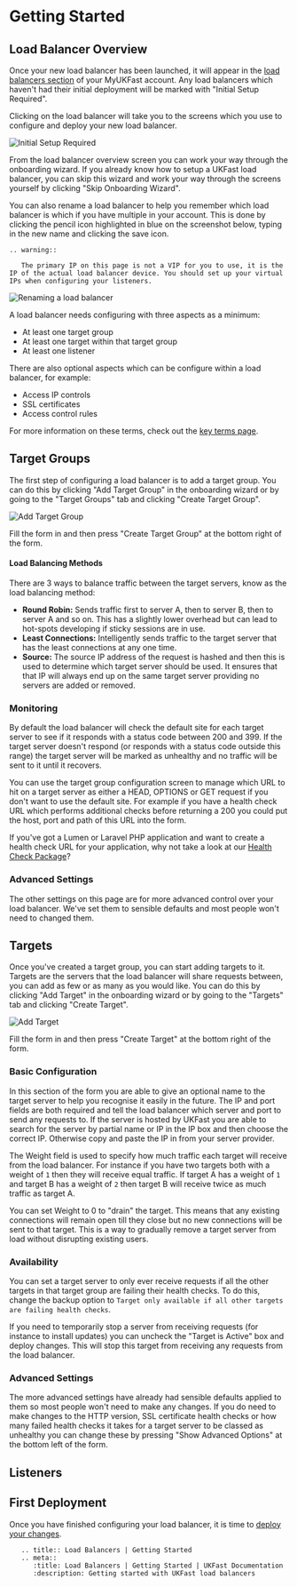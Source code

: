 # Getting Started

## Load Balancer Overview

Once your new load balancer has been launched, it will appear in the [load balancers section](https://my.ukfast.co.uk/load-balancers) of your MyUKFast account. Any load balancers which haven't had their initial deployment will be marked with "Initial Setup Required".

Clicking on the load balancer will take you to the screens which you use to configure and deploy your new load balancer.

![Initial Setup Required](files/getting_started_1_small.png)

From the load balancer overview screen you can work your way through the onboarding wizard. If you already know how to setup a UKFast load balancer, you can skip this wizard and work your way through the screens yourself by clicking "Skip Onboarding Wizard".

You can also rename a load balancer to help you remember which load balancer is which if you have multiple in your account. This is done by clicking the pencil icon highlighted in blue on the screenshot below, typing in the new name and clicking the save icon.

```eval_rst
.. warning::

   The primary IP on this page is not a VIP for you to use, it is the IP of the actual load balancer device. You should set up your virtual IPs when configuring your listeners.

```

![Renaming a load balancer](files/getting_started_2_small.png)

A load balancer needs configuring with three aspects as a minimum:
- At least one target group
- At least one target within that target group
- At least one listener

There are also optional aspects which can be configure within a load balancer, for example:
- Access IP controls
- SSL certificates
- Access control rules

For more information on these terms, check out the [key terms page](key-terms.html).

## Target Groups

The first step of configuring a load balancer is to add a target group. You can do this by clicking "Add Target Group" in the onboarding wizard or by going to the "Target Groups" tab and clicking "Create Target Group".

![Add Target Group](files/getting_started_3_small.png)

Fill the form in and then press "Create Target Group" at the bottom right of the form.



#### Load Balancing Methods

There are 3 ways to balance traffic between the target servers, know as the load balancing method:
* **Round Robin:** Sends traffic first to server A, then to server B, then to server A and so on. This has a slightly lower overhead but can lead to hot-spots developing if sticky sessions are in use.
* **Least Connections:** Intelligently sends traffic to the target server that has the least connections at any one time.
* **Source:** The source IP address of the request is hashed and then this is used to determine which target server should be used. It ensures that that IP will always end up on the same target server providing no servers are added or removed.

### Monitoring

By default the load balancer will check the default site for each target server to see if it responds with a status code between 200 and 399. If the target server doesn't respond (or responds with a status code outside this range) the target server will be marked as unhealthy and no traffic will be sent to it until it recovers.

You can use the target group configuration screen to manage which URL to hit on a target server as either a HEAD, OPTIONS or GET request if you don't want to use the default site. For example if you have a health check URL which performs additional checks before returning a 200 you could put the host, port and path of this URL into the form.

If you've got a Lumen or Laravel PHP application and want to create a health check URL for your application, why not take a look at our [Health Check Package](https://github.com/ukfast/laravel-health-check)?

### Advanced Settings

The other settings on this page are for more advanced control over your load balancer. We've set them to sensible defaults and most people won't need to changed them.

## Targets

Once you've created a target group, you can start adding targets to it. Targets are the servers that the load balancer will share requests between, you can add as few or as many as you would like. You can do this by clicking "Add Target" in the onboarding wizard or by going to the "Targets" tab and clicking "Create Target".

![Add Target](files/getting_started_4_small.png)

Fill the form in and then press "Create Target" at the bottom right of the form.

### Basic Configuration

In this section of the form you are able to give an optional name to the target server to help you recognise it easily in the future. The IP and port fields are both required and tell the load balancer which server and port to send any requests to. If the server is hosted by UKFast you are able to search for the server by  partial name or IP in the IP box and then choose the correct IP. Otherwise copy and paste the IP in from your server provider.

The Weight field is used to specify how much traffic each target will receive from the load balancer. For instance if you have two targets both with a weight of `1` then they will receive equal traffic. If target A has a weight of `1` and target B has a weight of `2` then target B will receive twice as much traffic as target A.

You can set Weight to 0 to "drain" the target. This means that any existing connections will remain open till they close but no new connections will be sent to that target. This is a way to gradually remove a target server from load without disrupting existing users.

### Availability

You can set a target server to only ever receive requests if all the other targets in that target group are failing their health checks. To do this, change the backup option to `Target only available if all other targets are failing health checks`.

If you need to temporarily stop a server from receiving requests (for instance to install updates) you can uncheck the "Target is Active" box and deploy changes. This will stop this target from receiving any requests from the load balancer.

### Advanced Settings

The more advanced settings have already had sensible defaults applied to them so most people won't need to make any changes. If you do need to make changes to the HTTP version, SSL certificate health checks or how many failed health checks it takes for a target server to be classed as unhealthy you can change these by pressing "Show Advanced Options" at the bottom left of the form.

## Listeners

## First Deployment

Once you have finished configuring your load balancer, it is time to [deploy your changes](deploying-changes.html).

```eval_rst
   .. title:: Load Balancers | Getting Started
   .. meta::
      :title: Load Balancers | Getting Started | UKFast Documentation
      :description: Getting started with UKFast load balancers
```